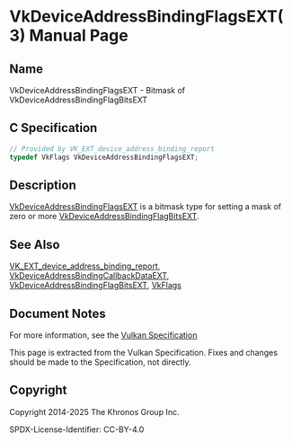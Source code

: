 # VkDeviceAddressBindingFlagsEXT(3) Manual Page

## Name

VkDeviceAddressBindingFlagsEXT - Bitmask of VkDeviceAddressBindingFlagBitsEXT



## [](#_c_specification)C Specification

```c++
// Provided by VK_EXT_device_address_binding_report
typedef VkFlags VkDeviceAddressBindingFlagsEXT;
```

## [](#_description)Description

[VkDeviceAddressBindingFlagsEXT](https://registry.khronos.org/vulkan/specs/latest/man/html/VkDeviceAddressBindingFlagsEXT.html) is a bitmask type for setting a mask of zero or more [VkDeviceAddressBindingFlagBitsEXT](https://registry.khronos.org/vulkan/specs/latest/man/html/VkDeviceAddressBindingFlagBitsEXT.html).

## [](#_see_also)See Also

[VK\_EXT\_device\_address\_binding\_report](https://registry.khronos.org/vulkan/specs/latest/man/html/VK_EXT_device_address_binding_report.html), [VkDeviceAddressBindingCallbackDataEXT](https://registry.khronos.org/vulkan/specs/latest/man/html/VkDeviceAddressBindingCallbackDataEXT.html), [VkDeviceAddressBindingFlagBitsEXT](https://registry.khronos.org/vulkan/specs/latest/man/html/VkDeviceAddressBindingFlagBitsEXT.html), [VkFlags](https://registry.khronos.org/vulkan/specs/latest/man/html/VkFlags.html)

## [](#_document_notes)Document Notes

For more information, see the [Vulkan Specification](https://registry.khronos.org/vulkan/specs/latest/html/vkspec.html#VkDeviceAddressBindingFlagsEXT)

This page is extracted from the Vulkan Specification. Fixes and changes should be made to the Specification, not directly.

## [](#_copyright)Copyright

Copyright 2014-2025 The Khronos Group Inc.

SPDX-License-Identifier: CC-BY-4.0